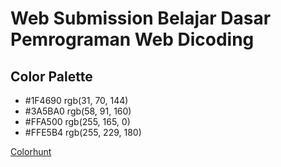 # Web Submission Belajar Dasar Pemrograman Web Dicoding

## Color Palette

-   #1F4690 rgb(31, 70, 144)
-   #3A5BA0 rgb(58, 91, 160)
-   #FFA500 rgb(255, 165, 0)
-   #FFE5B4 rgb(255, 229, 180)

[Colorhunt](https://colorhunt.co/palette/1f46903a5ba0ffa500ffe5b4)
